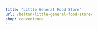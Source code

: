 ```yaml
---
title: "Little General Food Store"
url: /belton/little-general-food-store/
shop: convenience
---
```

